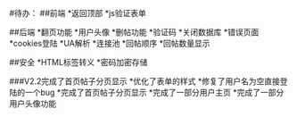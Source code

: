 #待办：
##前端
*返回顶部
*js验证表单

##后端
*翻页功能
*用户头像
*删帖功能
*验证码
*关闭数据库
*错误页面
*cookies登陆
*UA解析
*连接池
*回帖顺序
*回帖数量显示

##安全
*HTML标签转义
*密码加密存储

###V2.2完成了首页帖子分页显示
*优化了表单的样式
*修复了用户名为空直接登陆的一个bug
*完成了首页帖子分页显示
*完成了一部分用户主页
*完成了一部分用户头像功能
